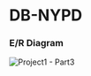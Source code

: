 # DB-NYPD

### E/R Diagram
![Project1 - Part3](https://github.com/user-attachments/assets/e4c3b20f-051b-432a-9f9b-ebc9a328bd0d)

